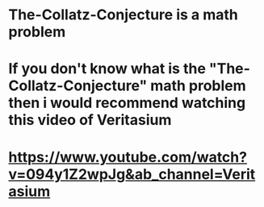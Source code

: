 # The-Collatz-Conjecture is a math problem
# If you don't know what is the "The-Collatz-Conjecture" math problem then i would recommend watching this video of Veritasium
# https://www.youtube.com/watch?v=094y1Z2wpJg&ab_channel=Veritasium
